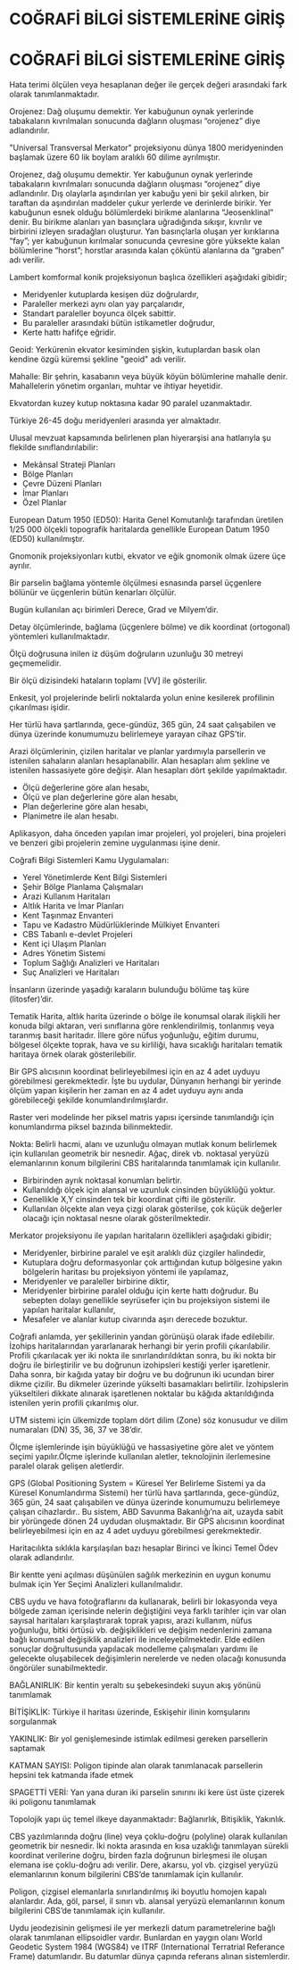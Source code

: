 


# COĞRAFİ BİLGİ SİSTEMLERİNE GİRİŞ 
# COĞRAFİ BİLGİ SİSTEMLERİNE GİRİŞ 

Hata terimi ölçülen veya hesaplanan değer ile gerçek değeri arasındaki fark olarak tanımlanmaktadır.

Orojenez: Dağ oluşumu demektir. Yer kabuğunun oynak yerlerinde tabakaların kıvrılmaları sonucunda dağların oluşması “orojenez” diye adlandırılır. 

"Universal Transversal Merkator" projeksiyonu dünya 1800 meridyeninden başlamak üzere 60 lik boylam aralıklı 60 dilime ayrılmıştır.


Orojenez, dağ oluşumu demektir. Yer kabuğunun oynak yerlerinde tabakaların kıvrılmaları sonucunda dağların oluşması “orojenez” diye adlandırılır. Dış olaylarla aşındırılan yer kabuğu yeni bir şekil alırken, bir taraftan da aşındırılan maddeler çukur yerlerde ve derinlerde birikir. Yer kabuğunun esnek olduğu bölümlerdeki birikme alanlarına “Jeosenklinal” denir. Bu birikme alanları yan basınçlara uğradığında sıkışır, kıvrılır ve birbirini izleyen sıradağları oluşturur. Yan basınçlarla oluşan yer kırıklarına “fay”; yer kabuğunun kırılmalar sonucunda çevresine göre yüksekte kalan bölümlerine “horst”; horstlar arasında kalan çöküntü alanlarına da “graben” adı verilir.


Lambert komformal konik projeksiyonun başlıca özellikleri aşağıdaki gibidir;
- Meridyenler kutuplarda kesişen düz doğrulardır,
- Paraleller merkezi aynı olan yay parçalarıdır,
- Standart paraleller boyunca ölçek sabittir.
- Bu paraleller arasındaki bütün istikametler doğrudur,
- Kerte hattı hafifçe eğridir.


Geoid: Yerkürenin ekvator kesiminden şişkin, kutuplardan basık olan kendine özgü küremsi şekline "geoid" adı verilir.

Mahalle: Bir şehrin, kasabanın veya büyük köyün bölümlerine mahalle denir. Mahallelerin yönetim organları, muhtar ve ihtiyar heyetidir.

Ekvatordan kuzey kutup noktasına kadar 90 paralel uzanmaktadır.

Türkiye 26-45 doğu meridyenleri arasında yer almaktadır. 

Ulusal mevzuat kapsamında belirlenen plan hiyerarşisi ana hatlarıyla şu flekilde sınıflandırılabilir: 
- Mekânsal Strateji Planları
- Bölge Planları
- Çevre Düzeni Planları
- İmar Planları
- Özel Planlar


European Datum 1950 (ED50): Harita Genel Komutanlığı tarafından üretilen 1/25 000 ölçekli topografik haritalarda genellikle European Datum 1950 (ED50) kullanılmıştır.

Gnomonik projeksiyonları kutbi, ekvator ve eğik gnomonik olmak üzere üçe ayrılır.

Bir parselin bağlama yöntemle ölçülmesi esnasında parsel üçgenlere bölünür ve üçgenlerin bütün kenarları ölçülür.

Bugün kullanılan açı birimleri Derece, Grad ve Milyem’dir.

Detay ölçümlerinde, bağlama (üçgenlere bölme) ve dik koordinat (ortogonal) yöntemleri kullanılmaktadır.

Ölçü doğrusuna inilen iz düşüm doğruların uzunluğu 30 metreyi geçmemelidir.

Bir ölçü dizisindeki hataların toplamı [VV] ile gösterilir.

Enkesit, yol projelerinde belirli noktalarda yolun enine kesilerek profilinin çıkarılması işidir.

Her türlü hava şartlarında, gece-gündüz, 365 gün, 24 saat çalışabilen ve dünya üzerinde konumumuzu belirlemeye yarayan cihaz GPS’tir.

Arazi ölçümlerinin, çizilen haritalar ve planlar yardımıyla parsellerin ve istenilen sahaların alanları hesaplanabilir. Alan hesapları alım şekline ve istenilen hassasiyete göre değişir. Alan hesapları dört şekilde yapılmaktadır.
- Ölçü değerlerine göre alan hesabı,
- Ölçü ve plan değerlerine göre alan hesabı,
- Plan değerlerine göre alan hesabı,
- Planimetre ile alan hesabı.




Aplikasyon, daha önceden yapılan imar projeleri, yol projeleri, bina projeleri ve benzeri gibi projelerin zemine uygulanması işine denir.

Coğrafi Bilgi Sistemleri Kamu Uygulamaları: 
- Yerel Yönetimlerde Kent Bilgi Sistemleri 
- Şehir Bölge Planlama Çalışmaları 
- Arazi Kullanım Haritaları 
- Altlık Harita ve İmar Planları 
- Kent Taşınmaz Envanteri 
- Tapu ve Kadastro Müdürlüklerinde Mülkiyet Envanteri 
- CBS Tabanlı e-devlet Projeleri 
- Kent içi Ulaşım Planları 
- Adres Yönetim Sistemi 
- Toplum Sağlığı Analizleri ve Haritaları 
- Suç Analizleri ve Haritaları

İnsanların üzerinde yaşadığı karaların bulunduğu bölüme taş küre (litosfer)’dir. 



Tematik Harita, altlık harita üzerinde o bölge ile konumsal olarak ilişkili her konuda bilgi aktaran, veri sınıflarına göre renklendirilmiş, tonlanmış veya taranmış basit haritadır. İllere göre nüfus yoğunluğu, eğitim durumu, bölgesel ölçekte toprak, hava ve su kirliliği, hava sıcaklığı haritaları tematik haritaya örnek olarak gösterilebilir.

Bir GPS alıcısının koordinat belirleyebilmesi için en az 4 adet uyduyu görebilmesi gerekmektedir. İşte bu uydular, Dünyanın herhangi bir yerinde ölçüm yapan kişilerin her zaman en az 4 adet uyduyu aynı anda görebileceği şekilde konumlandırılmışlardır. 

Raster veri modelinde her piksel matris yapısı içersinde tanımlandığı için konumlandırma piksel bazında bilinmektedir.


Nokta: Belirli hacmi, alanı ve uzunluğu olmayan mutlak konum belirlemek için kullanılan geometrik bir nesnedir. Ağaç, direk vb. noktasal yeryüzü elemanlarının konum bilgilerini CBS haritalarında tanımlamak için kullanılır.
- Birbirinden ayrık noktasal konumları belirtir.
- Kullanıldığı ölçek için alansal ve uzunluk cinsinden büyüklüğü yoktur.
- Genellikle X,Y cinsinden tek bir koordinat çifti ile gösterilir.
- Kullanılan ölçekte alan veya çizgi olarak gösterilse, çok küçük değerler olacağı için noktasal nesne olarak gösterilmektedir.


Merkator projeksiyonu ile yapılan haritaların özellikleri aşağıdaki gibidir;
- Meridyenler, birbirine paralel ve eşit aralıklı düz çizgiler halindedir,
- Kutuplara doğru deformasyonlar çok arttığından kutup bölgesine yakın bölgelerin haritası bu projeksiyon yöntemi ile yapılamaz,
- Meridyenler ve paraleller birbirine diktir,
- Meridyenler birbirine paralel olduğu için kerte hattı doğrudur. Bu sebepten dolayı genellikle seyrüsefer için bu projeksiyon sistemi ile yapılan haritalar kullanılır,
- Mesafeler ve alanlar kutup civarında aşırı derecede bozuktur.


Coğrafi anlamda, yer şekillerinin yandan görünüşü olarak ifade edilebilir. İzohips haritalarından yararlanarak herhangi bir yerin profili çıkarılabilir. Profili çıkarılacak yer iki nokta ile sınırlandırıldıktan sonra, bu iki nokta bir doğru ile birleştirilir ve bu doğrunun izohipsleri kestiği yerler işaretlenir. Daha sonra, bir kağıda yatay bir doğru ve bu doğrunun iki ucundan birer dikme çizilir. Bu dikmeler üzerinde yükselti basamakları belirtilir. İzohipslerin yükseltileri dikkate alınarak işaretlenen noktalar bu kâğıda aktarıldığında istenilen yerin profili çıkarılmış olur.

UTM sistemi için ülkemizde toplam dört dilim (Zone) söz konusudur ve dilim numaraları (DN) 35, 36, 37 ve 38’dir.


Ölçme işlemlerinde işin büyüklüğü ve hassasiyetine göre alet ve yöntem seçimi yapılır.Ölçme işlerinde kullanılan aletler, teknolojinin ilerlemesine paralel olarak gelişen aletlerdir.

GPS (Global Positioning System = Küresel Yer Belirleme Sistemi ya da Küresel Konumlandırma Sistemi) her türlü hava şartlarında, gece-gündüz, 365 gün, 24 saat çalışabilen ve dünya üzerinde konumumuzu belirlemeye çalışan cihazlardır.. Bu sistem, ABD Savunma Bakanlığı’na ait, uzayda sabit bir yörüngede dönen 24 uydudan oluşmaktadır. Bir GPS alıcısının koordinat belirleyebilmesi için en az 4 adet uyduyu görebilmesi gerekmektedir.


Haritacılıkta sıklıkla karşılaşılan bazı hesaplar Birinci ve İkinci Temel Ödev olarak adlandırılır.


Bir kentte yeni açılması düşünülen sağılık merkezinin en uygun konumu bulmak için Yer Seçimi Analizleri kullanılmalıdır.

CBS uydu ve hava fotoğraflarını da kullanarak, belirli bir lokasyonda veya bölgede zaman içerisinde nelerin değiştiğini veya farklı tarihler için var olan sayısal haritaları karşılaştırarak toprak yapısı, arazi kullanım, nüfus yoğunluğu, bitki örtüsü vb. değişiklikleri ve değişim nedenlerini zamana bağlı konumsal değişiklik analizleri ile inceleyebilmektedir. Elde edilen sonuçlar doğrultusunda yapılacak modelleme çalışmaları yardımı ile gelecekte oluşabilecek değişimlerin nerelerde ve neden olacağı konusunda öngörüler sunabilmektedir.

BAĞLANIRLIK: Bir kentin yeraltı su şebekesindeki suyun akış yönünü tanımlamak

BİTİŞİKLİK: Türkiye il haritası üzerinde, Eskişehir ilinin komşularını sorgulanmak

YAKINLIK: Bir yol genişlemesinde istimlak edilmesi gereken parsellerin saptamak

KATMAN SAYISI: Poligon tipinde alan olarak tanımlanacak parsellerin hepsini tek katmanda ifade etmek

SPAGETTİ VERİ: Yan yana duran iki parselin sınırını iki kere üst üste çizerek iki poligonu tanımlamak


Topolojik yapı üç temel ilkeye dayanmaktadır: Bağlanırlık, Bitişiklik, Yakınlık.


CBS yazılımlarında doğru (line) veya çoklu-doğru (polyline) olarak kullanılan geometrik bir nesnedir. İki nokta arasında en kısa uzaklığı tanımlayan sürekli koordinat verilerine doğru, birden fazla doğrunun birleşmesi ile oluşan elemana ise çoklu-doğru adı verilir. Dere, akarsu, yol vb. çizgisel yeryüzü elemanlarının konum bilgilerini CBS’de tanımlamak için kullanılır.

Poligon, çizgisel elemanlarla sınırlandırılmış iki boyutlu homojen kapalı alanlardır. Ada, göl, parsel, il sınırı vb. alansal yeryüzü elemanlarının konum bilgilerini CBS’de tanımlamak için kullanılır.

Uydu jeodezisinin gelişmesi ile yer merkezli datum parametrelerine bağlı olarak tanımlanan ellipsoidler vardır. Bunlardan en yaygın olanı World Geodetic System 1984 (WGS84) ve ITRF (International Terratrial Referance Frame) datumlarıdır. Bu datumlar dünya çapında referans alınan sistemlerdir.

